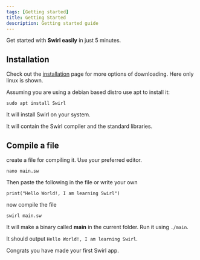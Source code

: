 ```yaml
---
tags: [Getting started]
title: Getting Started
description: Getting started guide
---
```


Get started with **Swirl easily** in just 5 minutes.

## Installation

Check out the [installation](installation) page for more options of downloading. Here only linux is shown.

Assuming you are using a debian based distro use apt to install it:

```shell
sudo apt install Swirl
```

It will install Swirl on your system.

It will contain the Swirl compiler and the standard libraries.

## Compile a file

create a file for compiling it. Use your preferred editor.

```shell
nano main.sw
```

Then paste the following in the file or write your own

```lc title="main.lc"
print("Hello World!, I am learning Swirl")
```

now compile the file

```shell
swirl main.sw
```

It will make a binary called **main** in the current folder. Run it using `./main`.

It should output `Hello World!, I am learning Swirl`.

Congrats you have made your first Swirl app.
